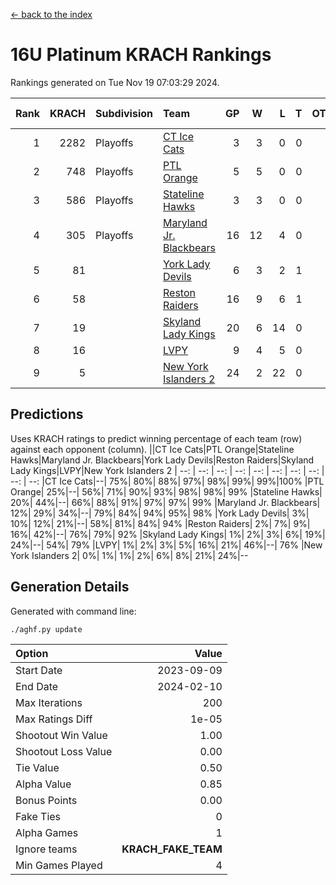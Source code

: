 [<- back to the index](readme.md)
# 16U Platinum KRACH Rankings
Rankings generated on Tue Nov 19 07:03:29 2024.

Rank|KRACH|Subdivision|Team|GP|W|L|T|OTW|OTL|SoS|Exp Wins|Win Diff
---:|---:|:---|:---|---:|---:|---:|---:|---:|---:|---:|---:|---:
1|2282|Playoffs|[CT Ice Cats](https://gamesheetstats.com/seasons/3663/teams/140846/schedule)|3|3|0|0|0|0|95|3.8|-0.0
2|748|Playoffs|[PTL Orange](https://gamesheetstats.com/seasons/3663/teams/140842/schedule)|5|5|0|0|0|0|20|5.9|0.0
3|586|Playoffs|[Stateline Hawks](https://gamesheetstats.com/seasons/3663/teams/140840/schedule)|3|3|0|0|0|0|23|3.9|0.0
4|305|Playoffs|[Maryland Jr. Blackbears](https://gamesheetstats.com/seasons/3663/teams/140848/schedule)|16|12|4|0|0|1|470|12.8|-0.0
5|81||[York Lady Devils](https://gamesheetstats.com/seasons/3663/teams/140845/schedule)|6|3|2|1|0|1|79|4.4|0.0
6|58||[Reston Raiders](https://gamesheetstats.com/seasons/3663/teams/140850/schedule)|16|9|6|1|1|0|238|10.4|0.0
7|19||[Skyland Lady Kings](https://gamesheetstats.com/seasons/3663/teams/140849/schedule)|20|6|14|0|2|0|213|6.9|0.0
8|16||[LVPY](https://gamesheetstats.com/seasons/3663/teams/140844/schedule)|9|4|5|0|0|1|74|4.9|0.0
9|5||[New York Islanders 2](https://gamesheetstats.com/seasons/3663/teams/140851/schedule)|24|2|22|0|0|1|249|2.9|0.0

## Predictions
Uses KRACH ratings to predict winning percentage of each team (row) against each opponent (column).
||CT Ice Cats|PTL Orange|Stateline Hawks|Maryland Jr. Blackbears|York Lady Devils|Reston Raiders|Skyland Lady Kings|LVPY|New York Islanders 2
| --: | --: | --: | --: | --: | --: | --: | --: | --: | --: 
|CT Ice Cats|--| 75%| 80%| 88%| 97%| 98%| 99%| 99%|100%
|PTL Orange| 25%|--| 56%| 71%| 90%| 93%| 98%| 98%| 99%
|Stateline Hawks| 20%| 44%|--| 66%| 88%| 91%| 97%| 97%| 99%
|Maryland Jr. Blackbears| 12%| 29%| 34%|--| 79%| 84%| 94%| 95%| 98%
|York Lady Devils|  3%| 10%| 12%| 21%|--| 58%| 81%| 84%| 94%
|Reston Raiders|  2%|  7%|  9%| 16%| 42%|--| 76%| 79%| 92%
|Skyland Lady Kings|  1%|  2%|  3%|  6%| 19%| 24%|--| 54%| 79%
|LVPY|  1%|  2%|  3%|  5%| 16%| 21%| 46%|--| 76%
|New York Islanders 2|  0%|  1%|  1%|  2%|  6%|  8%| 21%| 24%|--

## Generation Details

Generated with command line:
```
./aghf.py update
```

| Option | Value |
| :----- | ----: |
| Start Date | 2023-09-09 |
| End Date | 2024-02-10 |
| Max Iterations | 200 |
| Max Ratings Diff | 1e-05 |
| Shootout Win Value | 1.00 |
| Shootout Loss Value | 0.00 |
| Tie Value | 0.50 |
| Alpha Value | 0.85 |
| Bonus Points | 0.00 |
| Fake Ties | 0 |
| Alpha Games | 1 |
| Ignore teams | __KRACH_FAKE_TEAM__ |
| Min Games Played | 4 |

